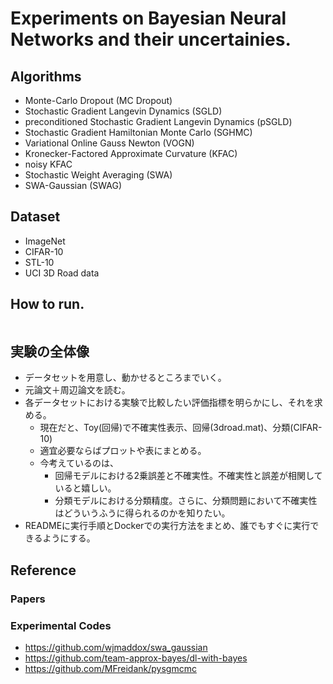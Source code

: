 # Experiments on Bayesian Neural Networks and their uncertainies.

## Algorithms
* Monte-Carlo Dropout (MC Dropout)
* Stochastic Gradient Langevin Dynamics (SGLD)
* preconditioned Stochastic Gradient Langevin Dynamics (pSGLD)
* Stochastic Gradient Hamiltonian Monte Carlo (SGHMC)
* Variational Online Gauss Newton (VOGN)
* Kronecker-Factored Approximate Curvature (KFAC)
* noisy KFAC
* Stochastic Weight Averaging (SWA)
* SWA-Gaussian (SWAG)


## Dataset
* ImageNet
* CIFAR-10
* STL-10
* UCI 3D Road data


## How to run.

```

```

## 実験の全体像
* データセットを用意し、動かせるところまでいく。
* 元論文＋周辺論文を読む。
* 各データセットにおける実験で比較したい評価指標を明らかにし、それを求める。
  * 現在だと、Toy(回帰)で不確実性表示、回帰(3droad.mat)、分類(CIFAR-10)
  * 適宜必要ならばプロットや表にまとめる。
  * 今考えているのは、
    * 回帰モデルにおける2乗誤差と不確実性。不確実性と誤差が相関していると嬉しい。
    * 分類モデルにおける分類精度。さらに、分類問題において不確実性はどういうふうに得られるのかを知りたい。
* READMEに実行手順とDockerでの実行方法をまとめ、誰でもすぐに実行できるようにする。


## Reference

### Papers 


### Experimental Codes
* https://github.com/wjmaddox/swa_gaussian 
* https://github.com/team-approx-bayes/dl-with-bayes
* https://github.com/MFreidank/pysgmcmc 